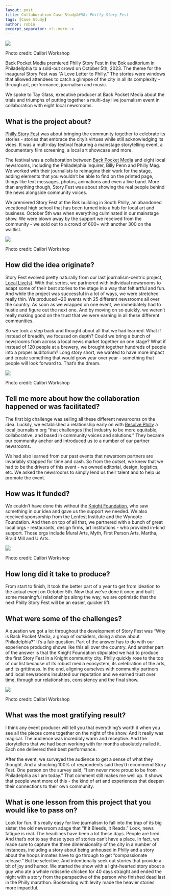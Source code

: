 ```yaml
---
layout: post
title: Collaboration Case Study&#58; Philly Story Fest
tags: [Case Study]
author: robin
excerpt_separator: <!--more-->
---
```

![](/assets/img/philly/cover.jpg)
<p class="caption">Photo credit: Calibri Workshop</p>

Back Pocket Media premiered Philly Story Fest in the Bok auditorium in Philadellphia to a sold-out crowd on October 5th, 2023. The theme for the inaugural Story Fest was “A Love Letter to Philly.” The stories were windows that allowed attendees to catch a glimpse of the city in all its complexity - through art, performance, journalism and music.

<!--more-->

We spoke to Tay Glass, executive producer at Back Pocket Media about the trials and triumphs of putting together a multi-day live journalism event in collaboration with eight local newsrooms. 

## What is the project about?

[Philly Story Fest](http://storyfest.org) was about bringing the community together to celebrate its stories - stories that embrace the city’s virtues while still acknowledging its vices. It was a multi-day festival featuring a mainstage storytelling event, a documentary film screening, a local art showcase and more.

The festival was a collaboration between [Back Pocket Media](http://backpocket.media) and eight local newsrooms, including the Philadelphia Inquirer, Billy Penn and Philly Mag. We worked with their journalists to reimagine their work for the stage, adding elements that you wouldn’t be able to find on the printed page, things like text messages, photos, animations and even a live band. More than anything though, Story Fest was about showing the real people behind the news alongside community voices.

We premiered Story Fest at the Bok building in South Philly, an abandoned vocational high school that has been turned into a hub for local art and business. October 5th was when everything culminated in our mainstage show. We were blown away by the support we received from the community - we sold out to a crowd of 600+ with another 300 on the waitlist. 

![](/assets/img/philly/audience.jpg)
<p class="caption">Photo credit: Calibri Workshop</p>


## How did the idea originate?

Story Fest evolved pretty naturally from our last journalism-centric project, [Local Live(s)](https://www.poynter.org/ethics-trust/2021/journalists-share-the-stories-behind-their-stories-with-virtual-storytelling-collective-local-lives/). With that series, we partnered with individual newsrooms to adapt some of their best stories to the stage in a way that felt artful and fun. And while the project was successful in a lot of ways, we were stretched really thin. We produced ~20 events with 25 different newsrooms all over the country. As soon as we wrapped on one event, we immediately had to hustle and figure out the next one. And by moving on so quickly, we weren’t really making good on the trust that we were earning in all these different communities. 

So we took a step back and thought about all that we had learned. What if instead of breadth, we focused on depth? Could we bring a bunch of newsrooms from across a local news market together on one stage? What if instead of 120 people at a brewery, we brought together hundreds of people into a proper auditorium? Long story short, we wanted to have more impact and create something that would grow year over year - something that people will look forward to. That’s the dream. 

![](/assets/img/philly/band.jpg)
<p class="caption">Photo credit: Calibri Workshop</p>


## Tell me more about how the collaboration happened or was facilitated?

The first big challenge was selling all these different newsrooms on the idea. Luckily, we established a relationship early on with [Resolve Philly](https://resolvephilly.org/) a local journalism org “that challenges [the] industry to be more equitable, collaborative, and based in community voices and solutions.” They became our community anchor and introduced us to a number of our partner newsrooms. 

We had also learned from our past events that newsroom partners are invariably strapped for time and cash. So from the outset, we knew that we had to be the drivers of this event - we owned editorial, design, logistics, etc. We asked the newsrooms to simply lend us their talent and to help us promote the event. 

## How was it funded?

We couldn’t have done this without the [Knight Foundation](https://knightfoundation.org/), who saw something in our idea and gave us the support we needed. We also received sponsorship from the Lenfest Institute and the Wyncote Foundation. And then on top of all that, we partnered with a bunch of great local orgs - restaurants, design firms, art institutions - who provided in-kind support. Those orgs include Mural Arts, Myth, First Person Arts, Martha, Braid Mill and U Arts. 

![](/assets/img/philly/lobby.jpg)
<p class="caption">Photo credit: Calibri Workshop</p>

## How long did it take to produce?


From start to finish, it took the better part of a year to get from ideation to the actual event on October 5th. Now that we’ve done it once and built some meaningful relationships along the way, we are optimistic that the next Philly Story Fest will be an easier, quicker lift.  


## What were some of the challenges?


A question we got a lot throughout the development of Story Fest was “Why is Back Pocket Media, a group of outsiders, doing a show about Philadelphia?” It’s a fair question. Part of the answer has to do with our experience producing shows like this all over the country. And another part of the answer is that the Knight Foundation stipulated we had to produce the first Story Fest in a Knight community city. Philly quickly rose to the top of our list because of its robust media ecosystem, its celebration of the arts, and its grittiness. In the end, aligning ourselves with community partners and local newsrooms insulated our reputation and we earned trust over time, through our relationships, consistency and the final show.

![](/assets/img/philly/words.jpg)
<p class="caption">Photo credit: Calibri Workshop</p>


## What was the most gratifying result?


I think any event producer will tell you that everything’s worth it when you see all the pieces come together on the night of the show. And it really was magical. The audience was incredibly warm and receptive. And the storytellers that we had been working with for months absolutely nailed it. Each one delivered their best performance. 


After the event, we surveyed the audience to get a sense of what they thought. And a shocking 100% of respondents said they’d recommend Story Fest. One person on the survey said, “I am never more proud to be from Philadelphia as I am today.” That comment still makes me well up. It shows that people want more of this - the kind of art and experiences that deepen their connections to their own community.


## What is one lesson from this project that you would like to pass on?

Look for fun. It's really easy for live journalism to fall into the trap of its big sister, the old newsroom adage that “If it Bleeds, it Reads.” Look, news fatigue is real. The headlines have been a lot these days. People are tired. And that’s not to say those types of stories can’t have a place. In fact, we made sure to capture the three dimensionality of the city in a number of instances, including a story about being unhoused in Philly and a story about the hoops inmates have to go through to get “compassionate release.” But be selective. And intentionally seek out stories that provide a bit of joy and humor. We started the show with a light-hearted story about a guy who ate a whole rotisserie chicken for 40 days straight and ended the night with a story from the perspective of the person who finished dead last in the Philly marathon. Bookending with levity made the heavier stories more impactful. 


